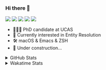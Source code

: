 ### Hi there 👋

[![](https://img.shields.io/badge/-Email-325180?logo=maildotru&logoColor=white&style=flat-square)](mailto:hi@wang.tianshu.me)
[![](https://img.shields.io/badge/-GitHub-black?logo=GitHub&style=flat-square)](https://github.com/tshu-w)
[![](https://img.shields.io/badge/-Telegram-26a5e4?labelColor=fafafa&logo=telegram&style=flat-square)](https://t.me/tshu_w) 
[![](https://img.shields.io/badge/-Twitter-1da1f2?logo=Twitter&logoColor=white&style=flat-square)](https://twitter.com/tshu_w)
[![](https://komarev.com/ghpvc/?username=tshu-w&color=blueviolet&style=flat-square)]()



- 🧑🏻‍🎓 PhD candidate at UCAS
- 🔭 Currently interested in Entity Resolution
- 🛠 macOS & Emacs & ZSH
- 🚧 Under construction...

<details>

<summary>GitHub Stats</summary>

![Tianshu's GitHub stats](https://github-readme-stats.vercel.app/api?username=tshu-w&show_icons=true&theme=buefy&count_private=true)
  
</details>


<details>
  <summary>Wakatime Stats</summary>

  Currently, files accessed by tramp cannot be tracked by wakatime, see https://github.com/wakatime/wakatime-mode/issues/27
  <br>
  
<!--START_SECTION:waka-->
![Code Time](http://img.shields.io/badge/Code%20Time-0%20secs-blue)

**I'm an Early 🐤** 

```text
🌞 Morning    59 commits     ███░░░░░░░░░░░░░░░░░░░░░░   15.28% 
🌆 Daytime    189 commits    ████████████░░░░░░░░░░░░░   48.96% 
🌃 Evening    134 commits    ████████░░░░░░░░░░░░░░░░░   34.72% 
🌙 Night      4 commits      ░░░░░░░░░░░░░░░░░░░░░░░░░   1.04%

```
📅 **I'm Most Productive on Monday** 

```text
Monday       78 commits     █████░░░░░░░░░░░░░░░░░░░░   20.21% 
Tuesday      48 commits     ███░░░░░░░░░░░░░░░░░░░░░░   12.44% 
Wednesday    67 commits     ████░░░░░░░░░░░░░░░░░░░░░   17.36% 
Thursday     46 commits     ███░░░░░░░░░░░░░░░░░░░░░░   11.92% 
Friday       40 commits     ██░░░░░░░░░░░░░░░░░░░░░░░   10.36% 
Saturday     61 commits     ████░░░░░░░░░░░░░░░░░░░░░   15.8% 
Sunday       46 commits     ███░░░░░░░░░░░░░░░░░░░░░░   11.92%

```


📊 **This Week I Spent My Time On** 

```text
💬 Programming Languages: 
sh                       10 hrs 28 mins      ███████████████░░░░░░░░░░   59.63% 
Org                      5 hrs 23 mins       ███████░░░░░░░░░░░░░░░░░░   30.69% 
Emacs Lisp               1 hr 24 mins        ██░░░░░░░░░░░░░░░░░░░░░░░   7.99% 
Python                   10 mins             ░░░░░░░░░░░░░░░░░░░░░░░░░   1.0% 
Bash                     5 mins              ░░░░░░░░░░░░░░░░░░░░░░░░░   0.53%

🔥 Editors: 
Zsh                      10 hrs 28 mins      ███████████████░░░░░░░░░░   59.63% 
Emacs                    7 hrs 5 mins        ██████████░░░░░░░░░░░░░░░   40.37%

🐱‍💻 Projects: 
Terminal                 9 hrs 25 mins       █████████████░░░░░░░░░░░░   53.65% 
Unknown Project          5 hrs 34 mins       ████████░░░░░░░░░░░░░░░░░   31.7% 
emacs                    1 hr 24 mins        ██░░░░░░░░░░░░░░░░░░░░░░░   8.0% 
universal-blocker        39 mins             █░░░░░░░░░░░░░░░░░░░░░░░░   3.77% 
dotfiles                 10 mins             ░░░░░░░░░░░░░░░░░░░░░░░░░   1.02%

💻 Operating System: 
Mac                      12 hrs 9 mins       █████████████████░░░░░░░░   69.22% 
Linux                    5 hrs 24 mins       ███████░░░░░░░░░░░░░░░░░░   30.78%

```

**I Mostly Code in Python** 

```text
Python                   9 repos             ██████████░░░░░░░░░░░░░░░   42.86% 
HTML                     2 repos             ██░░░░░░░░░░░░░░░░░░░░░░░   9.52% 
Emacs Lisp               2 repos             ██░░░░░░░░░░░░░░░░░░░░░░░   9.52% 
JavaScript               2 repos             ██░░░░░░░░░░░░░░░░░░░░░░░   9.52% 
TeX                      2 repos             ██░░░░░░░░░░░░░░░░░░░░░░░   9.52%

```



 Last Updated on 11/07/2022 08:06:55 UTC
<!--END_SECTION:waka-->
</details>
